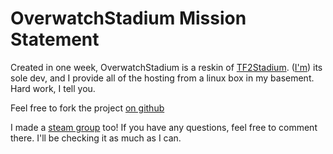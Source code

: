# OverwatchStadium Mission Statement

Created in one week, OverwatchStadium is a reskin of [TF2Stadium](http://tf2stadium.com).
([I'm](https://steamcommunity.com/id/ilovelange)) its sole dev, and
I provide all of the hosting from a linux box in my basement. Hard work,
I tell you.

Feel free to fork the project [on github](https://github.com/tiggger/OverwatchStadium.git)

I made a [steam
group](https://steamcommunity.com/groups/OverwatchStadium) too! If you
have any questions, feel free to comment there. I'll be checking it as
much as I can.





